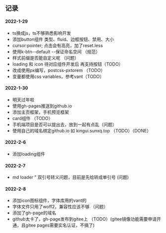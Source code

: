 ## 记录
#### 2022-1-29
- ts换成js，ts不够熟悉影响开发
- 添加button组件 类型、fluid、边框按钮、禁用、大小
- cursor:pointer; 点击会有高亮，加了reset.less
- 使用k-btn--default --保证命名空间 （规范）
- 样式前缀是否能自定义呢 （问题）
- loading 和 icon 待对应组件开发后 再支持按钮（TODO）
- 改成使用px编写，postcss-pxtorem （TODO）
- 变量都使用css variables，参考vant（TODO）

#### 2022-1-30
- 明天过年啦
- 使用gh-pages推送到github.io
- 添加主页框架，手机预览框架
- card组件 （TODO）
- 手机端项目是否可以提出去，放到一起有点乱（问题）
- 使用自己的域名绑定github.io  如 kingui.sunxq.top （TODO）（DONE）

#### 2022-2-6
- 添加loading组件

#### 2022-2-7
- md loader " 双引号转义问题，目前是先给转成单引号 (问题)

#### 2022-2-8
- 添加icon图标组件，字体库用的vant的
- 字体文件只用了woff2，兼容性应该不够 （问题）
- 添加了gh-page的域名
- github太卡了，gh-page发布到gitee上 （TODO）(gitee镜像功能需要申请开通，且gitee pages需要实名认证，不搞了)






















